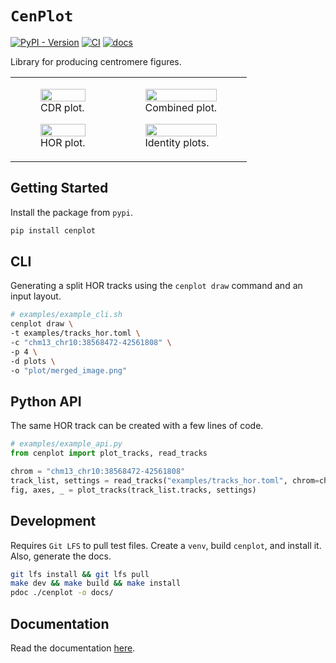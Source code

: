 # `CenPlot`
[![PyPI - Version](https://img.shields.io/pypi/v/cenplot)](https://pypi.org/project/cenplot/)
[![CI](https://github.com/logsdon-lab/cenplot/actions/workflows/main.yaml/badge.svg)](https://github.com/logsdon-lab/cenplot/actions/workflows/main.yaml)
[![docs](https://github.com/logsdon-lab/cenplot/actions/workflows/docs.yaml/badge.svg)](https://github.com/logsdon-lab/cenplot/actions/workflows/docs.yaml)

Library for producing centromere figures.

<table>
  <tr>
    <td>
      <figure float="left">
          <img align="middle" src="docs/example_cdr.png" width="100%">
          <figcaption>CDR plot.</figcaption>
      </figure>
      <figure float="left">
          <img align="middle" src="docs/example_split_hor.png" width="100%">
          <figcaption>HOR plot.</figcaption>
      </figure>
    </td>
    <td>
      <figure float="left">
          <img align="middle" src="docs/example_multiple.png" width="100%">
          <figcaption>Combined plot.</figcaption>
      </figure>
      <figure float="left">
          <img align="middle" src="docs/example_ident.png" width="100%">
          <figcaption>Identity plots.</figcaption>
      </figure>
    </td>
  </tr>
</table>

## Getting Started
Install the package from `pypi`.
```bash
pip install cenplot
```

## CLI
Generating a split HOR tracks using the `cenplot draw` command and an input layout.
```bash
# examples/example_cli.sh
cenplot draw \
-t examples/tracks_hor.toml \
-c "chm13_chr10:38568472-42561808" \
-p 4 \
-d plots \
-o "plot/merged_image.png"
```

## Python API
The same HOR track can be created with a few lines of code.
```python
# examples/example_api.py
from cenplot import plot_tracks, read_tracks

chrom = "chm13_chr10:38568472-42561808"
track_list, settings = read_tracks("examples/tracks_hor.toml", chrom=chrom)
fig, axes, _ = plot_tracks(track_list.tracks, settings)
```

## Development
Requires `Git LFS` to pull test files.
Create a `venv`, build `cenplot`, and install it. Also, generate the docs.
```bash
git lfs install && git lfs pull
make dev && make build && make install
pdoc ./cenplot -o docs/
```

## Documentation
Read the documentation [here](https://logsdon-lab.github.io/CenPlot/cenplot.html).

